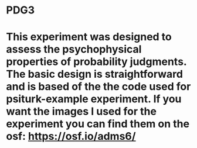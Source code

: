 # PDG3

# This experiment was designed to assess the psychophysical properties of probability judgments. The basic design is straightforward and is based of the the code used for psiturk-example experiment. If you want the images I used for the experiment you can find them on the osf: https://osf.io/adms6/

